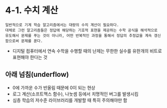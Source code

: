 # 4-1. 수치 계산

```
일반적으로 기계 학습 알고리즘에서는 대량의 수치 계산이 필요하다.
대체로 그런 알고리즘들은 정답에 해당하는 기호적 표현을 제공하는 수학 공식을 해석적으로 유도해서 문제를 푸는 것이 아니라, 어떤 반복적인 과정을 통해서 정답의 추정값을 계속 갱신함으로써 문제를 푼다.
```

* 디지털 컴퓨터에서 연속 수학을 수행할 때의 난제는 무한한 실수를 유한개의 비트로 표현해야 한다는 것

## 아래 넘침(underflow)

* 0에 가까운 수가 반올림 때문에 0이 되는 현상
* 로그 계산(소프트맥스 함수), 나눗셈 등에서 치명적인 버그를 발생시킴
* 심층 학습의 저수준 라이브러리를 개발할 때 특히 주의해야만 함
